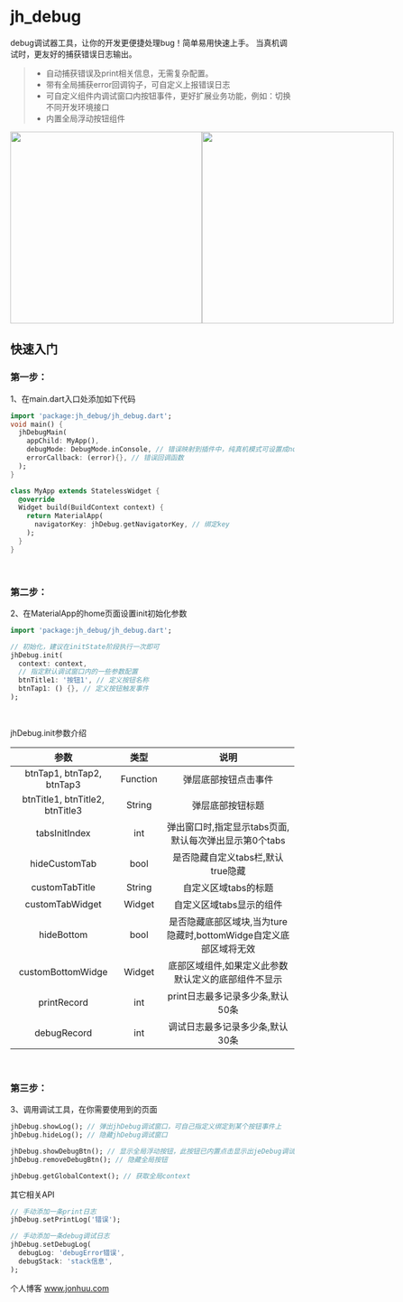 # jh_debug

debug调试器工具，让你的开发更便捷处理bug！简单易用快速上手。
当真机调试时，更友好的捕获错误日志输出。

> * 自动捕获错误及print相关信息，无需复杂配置。
> * 带有全局捕获error回调钩子，可自定义上报错误日志
> * 可自定义组件内调试窗口内按钮事件，更好扩展业务功能，例如：切换不同开发环境接口
> * 内置全局浮动按钮组件

<div style="display:flex; justify-content: space-evenly;">
<img src="https://github.com/tec8297729/jh_debug/blob/master/images/demo_1.png?raw=true" width="340px">
<img src="https://github.com/tec8297729/jh_debug/blob/master/images/demo_2.png?raw=true" width="340px">
</div>

## 快速入门

### 第一步：
1、在main.dart入口处添加如下代码

```dart
import 'package:jh_debug/jh_debug.dart';
void main() {
  jhDebugMain(
    appChild: MyApp(),
    debugMode: DebugMode.inConsole, // 错误映射到插件中，纯真机模式可设置成none模式
    errorCallback: (error){}, // 错误回调函数
  );
}

class MyApp extends StatelessWidget {
  @override
  Widget build(BuildContext context) {
    return MaterialApp(
      navigatorKey: jhDebug.getNavigatorKey, // 绑定key
    );
  }
}
```
<br>

### 第二步：

2、在MaterialApp的home页面设置init初始化参数
```dart
import 'package:jh_debug/jh_debug.dart';

// 初始化，建议在initState阶段执行一次即可
jhDebug.init(
  context: context,
  // 指定默认调试窗口内的一些参数配置
  btnTitle1: '按钮1', // 定义按钮名称
  btnTap1: () {}, // 定义按钮触发事件
);
```
<br>

jhDebug.init参数介绍
<br>

|              参数               |   类型   |                               说明                                |
| :-----------------------------: | :------: | :---------------------------------------------------------------: |
|    btnTap1, btnTap2, btnTap3    | Function |                       弹层底部按钮点击事件                        |
| btnTitle1, btnTitle2, btnTitle3 |  String  |                         弹层底部按钮标题                          |
|          tabsInitIndex          |   int    |      弹出窗口时,指定显示tabs页面, 默认每次弹出显示第0个tabs       |
|          hideCustomTab          |   bool   |                 是否隐藏自定义tabs栏,默认true隐藏                 |
|         customTabTitle          |  String  |                       自定义区域tabs的标题                        |
|         customTabWidget         |  Widget  |                     自定义区域tabs显示的组件                      |
|           hideBottom            |   bool   | 是否隐藏底部区域块,当为ture隐藏时,bottomWidge自定义底部区域将无效 |
|        customBottomWidge        |  Widget  |        底部区域组件,如果定义此参数默认定义的底部组件不显示        |
|           printRecord           |   int    |                 print日志最多记录多少条,默认50条                  |
|           debugRecord           |   int    |                  调试日志最多记录多少条,默认30条                  |

<br>

### 第三步：

3、调用调试工具，在你需要使用到的页面

```dart
jhDebug.showLog(); // 弹出jhDebug调试窗口，可自己指定义绑定到某个按钮事件上
jhDebug.hideLog(); // 隐藏jhDebug调试窗口

jhDebug.showDebugBtn(); // 显示全局浮动按钮，此按钮已内置点击显示出jeDebug调试弹层, 双击隐藏自身按钮, 长按拖动按钮位置
jhDebug.removeDebugBtn(); // 隐藏全局按钮

jhDebug.getGlobalContext(); // 获取全局context
```

其它相关API<br>

```dart
// 手动添加一条print日志
jhDebug.setPrintLog('错误'); 

// 手动添加一条debug调试日志
jhDebug.setDebugLog(
  debugLog: 'debugError错误',
  debugStack: 'stack信息',
);
```

个人博客 www.jonhuu.com